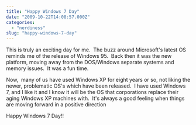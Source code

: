 ```yaml
---
title: "Happy Windows 7 Day"
date: "2009-10-22T14:08:57.000Z"
categories: 
  - "nerdiness"
slug: "happy-windows-7-day"
---
```


This is truly an exciting day for me.  The buzz around Microsoft's latest OS reminds me of the release of Windows 95.  Back then it was the new platform, moving away from the DOS/Windows separate systems and memory issues.  It was a fun time.

Now,  many of us have used Windows XP for eight years or so, not liking the newer, problematic OS's which have been released.  I have used Windows 7, and I like it and I know it will be the OS that corporations replace their aging Windows XP machines with.  It's always a good feeling when things are moving forward in a positive direction

Happy Windows 7 Day!!
